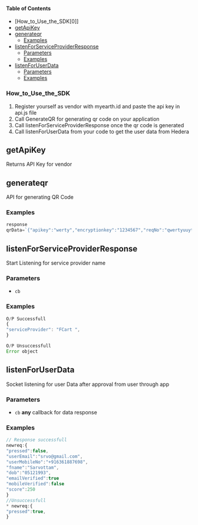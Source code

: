 <!-- Generated by documentation.js. Update this documentation by updating the source code. -->

#### Table of Contents

-   [How_to_Use_the_SDK[0]]
-   [getApiKey][1]
-   [generateqr][2]
    -   [Examples][3]
-   [listenForServiceProviderResponse][4]
    -   [Parameters][5]
    -   [Examples][6]
-   [listenForUserData][7]
    -   [Parameters][8]
    -   [Examples][9]

### How_to_Use_the_SDK
  1. Register yourself as vendor with myearth.id and paste the api key in api.js file
  2. Call GenerateQR for generating qr code on your application
  3. Call listenForServiceProviderResponse once the qr code is generated 
  4. Call listenForUserData from your code to get the user data from Hedera
 
## getApiKey

Returns API Key for vendor

## generateqr

API for generating QR Code

### Examples

```javascript
response 
qrData=`{"apikey":"werty","encryptionkey":"1234567","reqNo":"qwertyuuytr","sessionKey":"wertyuytresd" }`
```

## listenForServiceProviderResponse

Start Listening for service provider name

### Parameters

-   `cb`  

### Examples

```javascript
O/P Successfull
{
"serviceProvider": "FCart ",
}
```

```javascript
O/P Unsuccessfull 
Error object
```

## listenForUserData

Socket listening for user Data after approval from user through app

### Parameters

-   `cb` **any** callback for data response

### Examples

```javascript
// Response successfull
newreq:{
"pressed":false,
"userEmail":"srvo@gmail.com",
"userMobileNo":"+916361887698",
"fname":"Sarvottam",
"dob":"05121993",
"emailVerified":true
"mobileVerified":false
"score":250
}
//Unsuccessfull 
* newreq:{
"pressed":true,
}
```

[1]: #getapikey

[2]: #generateqr

[3]: #examples

[4]: #listenforserviceproviderresponse

[5]: #parameters

[6]: #examples-1

[7]: #listenforuserdata

[8]: #parameters-1

[9]: #examples-2
